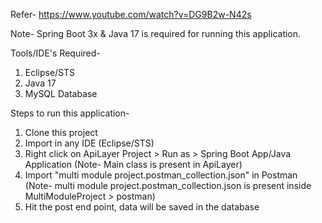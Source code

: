 Refer- https://www.youtube.com/watch?v=DG9B2w-N42s

Note- Spring Boot 3x & Java 17 is required for running this application.

Tools/IDE's Required-
1) Eclipse/STS
2) Java 17
3) MySQL Database

Steps to run this application-
1) Clone this project
2) Import in any IDE (Eclipse/STS)
3) Right click on ApiLayer Project > Run as > Spring Boot App/Java Application (Note- Main class is present in ApiLayer)
4) Import "multi module project.postman_collection.json" in Postman (Note- multi module project.postman_collection.json is present inside MultiModuleProject > postman)
5) Hit the post end point, data will be saved in the database

